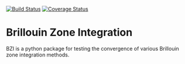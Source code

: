 [![Build Status](https://travis-ci.com/jerjorg/bzi_3D.svg?branch=master)](https://travis-ci.com/jerjorg/bzi_3D)
[![Coverage Status](https://coveralls.io/repos/github/jerjorg/bzi_3D/badge.svg?branch=master)](https://coveralls.io/github/jerjorg/bzi_3D?branch=master)

# Brillouin Zone Integration

BZI is a python package for testing the convergence of various Brillouin zone integration methods.
